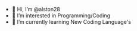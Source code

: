- 👋 Hi, I’m @alston28
- 👀 I’m interested in Programming/Coding
- 🌱 I’m currently learning New Coding Language's
